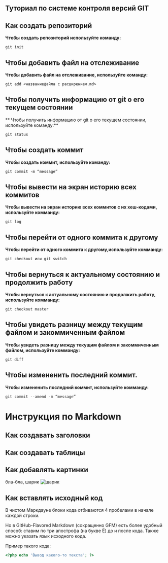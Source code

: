 
## Туториал по системе контроля версий GIT

## Как создать репозиторий

**Чтобы создать репозиторий используйте команду:**

```
git init
```

## Чтобы добавить файл на отслеживание

**Чтобы добавить файл на отслеживание, используйте команду:**

```
git add <названиефайла с расширением.md>
```
## Чтобы получить информацию от git о его текущем состоянии

** Чтобы получить информацию от git о его текущем состоянии, используйте команду:**

```
git status
```

## Чтобы создать коммит

**Чтобы создать коммит, используйте команду:**

```
git commit -m “message” 
```

## Чтобы вывести на экран историю всех коммитов 

**Чтобы вывести на экран историю всех коммитов с их хеш-кодами, используйте комманду:**

```
git log
```

## Чтобы перейти от одного коммита к другому

**Чтобы перейти от одного коммита к другому,используйте комманду:**

```
git checkout или git switch
```

## Чтобы вернуться к актуальному состоянию и продолжить работу

**Чтобы вернуться к актуальному состоянию и продолжить работу, используйте комманду:**

```
git checkout master 
```

## Чтобы увидеть разницу между текущим файлом и закоммиченным файлом

**Чтобы увидеть разницу между текущим файлом и закоммиченным файлом, используйте комманду:**

```
git diff
```

## Чтобы измененить последний коммит.

**Чтобы измененить последний коммит, используйте комманду:**

```
git commit --amend -m “message” 
```


# Инструкция по Markdown

## Как создавать заголовки


## Как создавать таблицы


## Как добавлять картинки

бла-бла, шарик
![шарик](https://kartinkin.net/uploads/posts/2022-03/1646134684_12-kartinkin-net-p-kartinki-sharikov-12.jpg)

## Как вставлять исходный код

В чистом Маркдауне блоки кода отбиваются 4 пробелами в
начале каждой строки.

Но в GitHub-Flavored Markdown (сокращенно GFM) есть
более удобный способ: ставим по три апострофа (на букве
Ё) до и после кода. Также можно указать язык исходного
кода.

Пример такого кода:

```php
<?php echo 'Вывод какого-то текста'; ?>
```